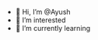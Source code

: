 - 👋 Hi, I’m @Ayush
- 👀 I’m interested
- 🌱 I’m currently learning

<!---
slx-ayush/slx-ayush is a ✨ special ✨ repository because its `README.md` (this file) appears on your GitHub profile.
You can click the Preview link to take a look at your changes.
--->
